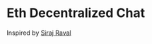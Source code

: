 # Eth Decentralized Chat
Inspired by [Siraj Raval](https://www.youtube.com/watch?time_continue=952&v=vVsIHCTGjsE)
